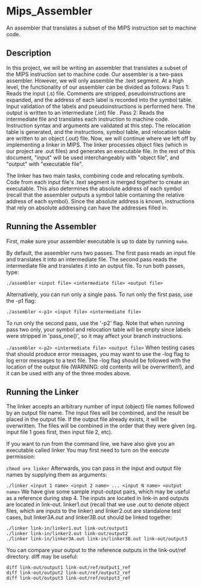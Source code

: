 # Mips_Assembler
An assembler that translates a subset of the MIPS instruction set to machine code.

## Description
In this project, we will be writing an assembler that translates a subset of the MIPS instruction set to machine code. Our assembler is a two-pass assembler. However, we will only assemble the .text segment. At a high level, the functionality of our assembler can be divided as follows:  Pass 1: Reads the input (.s) file. Comments are stripped, pseudoinstructions are expanded, and the address of each label is recorded into the symbol table. Input validation of the labels and pseudoinstructions is performed here. The output is written to an intermediate (.int) file .  Pass 2: Reads the intermediate file and translates each instruction to machine code. Instruction syntax and arguments are validated at this step. The relocation table is generated, and the instructions, symbol table, and relocation table are written to an object (.out) file.
Now, we will continue where we left off by implementing a linker in MIPS. The linker processes object files (which in our project are .out files) and generates an executable file. In the rest of this document, "input" will be used interchangeably with "object file", and "output" with "executable file".

The linker has two main tasks, combining code and relocating symbols. Code from each input file's .text segment is merged together to create an executable. This also determines the absolute address of each symbol (recall that the assembler outputs a symbol table containing the relative address of each symbol). Since the absolute address is known, instructions that rely on absolute addressing can have the addresses filled in.


## Running the Assembler
First, make sure your assembler executable is up to date by running `make`.

By default, the assembler runs two passes. The first pass reads an input file and translates it into an intermediate file. The second pass reads the intermediate file and translates it into an output file. To run both passes, type:

```./assembler <input file> <intermediate file> <output file>```

Alternatively, you can run only a single pass. To run only the first pass, use the -p1 flag:

```./assembler <-p1> <input file> <intermediate file>```

To run only the second pass, use the '-p2' flag. Note that when running pass two only, your symbol and relocation table will be empty since labels were stripped in 'pass_one()', so it may affect your branch instructions.

```./assembler <-p2> <intermediate file> <output file>```
When testing cases that should produce error messages, you may want to use the -log flag to log error messages to a text file. The -log flag should be followed with the location of the output file (WARNING: old contents will be overwritten!), and it can be used with any of the three modes above.


## Running the Linker
The linker accepts an arbitrary number of input (object) file names followed by an output file name. The input files will be combined, and the result be placed in the output file. If the output file already exists, it will be overwritten. The files will be combined in the order that they were given (eg. input file 1 goes first, then input file 2, etc).

If you want to run from the command line, we have also give you an executable called linker You may first need to turn on the execute permission:

```chmod u+x linker```
Afterwards, you can pass in the input and output file names by supplying them as arguments:

```./linker <input 1 name> <input 2 name> ... <input N name> <output name>```
We have give some sample input-output pairs, which may be useful as a reference during step 4. The inputs are located in link-in and outputs are located in link-out. linker1.out (recall that we use .out to denote object files, which are inputs to the linker) and linker2.out are standalone test cases, but linker3A.out and linker3B.out should be linked together:
```
./linker link-in/linker1.out link-out/output1
./linker link-in/linker2.out link-out/output2
./linker link-in/linker3A.out link-in/linker3B.out link-out/output3
```
You can compare your output to the reference outputs in the link-out/ref directory. diff may be useful:
```
diff link-out/output1 link-out/ref/output1_ref
diff link-out/output2 link-out/ref/output2_ref
diff link-out/output3 link-out/ref/output3_ref
```